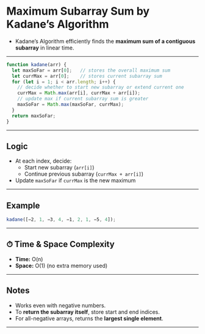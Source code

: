 # Maximum Subarray Sum by Kadane’s Algorithm

- Kadane’s Algorithm efficiently finds the **maximum sum of a contiguous subarray** in linear time.

---

```js
function kadane(arr) {
  let maxSoFar = arr[0];   // stores the overall maximum sum
  let currMax = arr[0];    // stores current subarray sum
  for (let i = 1; i < arr.length; i++) {
    // decide whether to start new subarray or extend current one
    currMax = Math.max(arr[i], currMax + arr[i]);
    // update max if current subarray sum is greater
    maxSoFar = Math.max(maxSoFar, currMax);
  }
  return maxSoFar;
}
```

---

##  Logic

- At each index, decide:
  - Start new subarray (`arr[i]`)
  - Continue previous subarray (`currMax + arr[i]`)
- Update `maxSoFar` if `currMax` is the new maximum

---

##  Example

```js
kadane([−2, 1, −3, 4, −1, 2, 1, −5, 4]); 
```

---

## ⏱ Time & Space Complexity

- **Time:** O(n)
- **Space:** O(1) (no extra memory used)

---

##  Notes

- Works even with negative numbers.
- To **return the subarray itself**, store start and end indices.
- For all-negative arrays, returns the **largest single element**.

---
